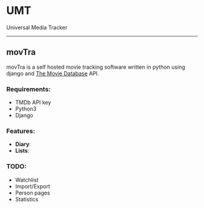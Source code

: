 # UMT
Universal Media Tracker

---
## movTra

movTra is a self hosted movie tracking software written in python using django and [The Movie Database](https://www.themoviedb.org/) API.

### Requirements:
* TMDb API key
* Python3
* Django

### Features:
* **Diary**: 
* **Lists**:

### TODO:
* Watchlist
* Import/Export
* Person pages
* Statistics

